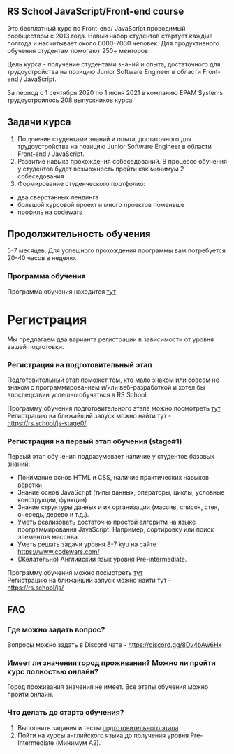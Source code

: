 ## RS School JavaScript/Front-end course

Это бесплатный курс по Front-end/ JavaScript проводимый сообществом с 2013 года.
Новый набор студентов стартует каждые полгода и насчитывает около 6000-7000 человек. Для продуктивного обучения студентам помогают 250+ менторов.

Цель курса - получение студентами знаний и опыта, достаточного для трудоустройства на позицию Junior Software Engineer в области Front-end / JavaScript.

За период с 1 сентября 2020 по 1 июня 2021 в компанию EPAM Systems трудоустроилось 208 выпускников курса.

## Задачи курса

1. Получение студентами знаний и опыта, достаточного для трудоустройства на позицию Junior Software Engineer в области Front-end / JavaScript.
1. Развитие навыка прохождения собеседований. В процессе обучения у студентов будет возможность пройти как минимум 2 собеседования
1. Формирование студенческого портфолио:

- два сверстанных лендинга
- большой курсовой проект и много проектов поменьше
- профиль на codewars

## Продолжительность обучения

5-7 месяцев. Для успешного прохождения программы вам потребуется 20-40 часов в неделю.

### Программа обучения

Программа обучения находится [тут](https://github.com/rolling-scopes-school/tasks/blob/master/roadmap.md)

# Регистрация

Мы предлагаем два варианта регистрации в зависимости от уровня вашей подготовки.

### Регистрация на подготовительный этап

Подготовительный этап поможет тем, кто мало знаком или совсем не знаком с программированием и/или веб-разработкой и хотел бы впоследствии успешно обучаться в RS School.

Программу обучения подготовительного этапа можно посмотреть [тут](https://github.com/rolling-scopes-school/tasks/tree/master/stage0)  
Регистрацию на ближайший запуск можно найти тут - https://rs.school/js-stage0/

### Регистрация на первый этап обучения (stage#1)

Первый этап обучения подразумевает наличие у студентов базовых знаний:

- Понимание основ HTML и CSS, наличие практических навыков вёрстки
- Знание основ JavaScript (типы данных, операторы, циклы, условные конструкции, функции)
- Знание структуры данных и их организации (массив, список, стек, очередь, дерево и т.д.).
- Уметь реализовать достаточно простой алгоритм на языке программирования JavaScript. Например, сортировку или поиск элементов массива.
- Уметь решать задачи уровня 8-7 kyu на сайте https://www.codewars.com/
- (Желательно) Английский язык уровня Pre-intermediate.

Программу обучения можно посмотреть [тут](https://github.com/rolling-scopes-school/tasks/blob/master/roadmap.md)  
Регистрацию на ближайший запуск можно найти тут - https://rs.school/js/

## FAQ

### Где можно задать вопрос?

Вопросы можно задать в Discord чате - https://discord.gg/8Dv4bAw6Hx

### Имеет ли значения город проживания? Можно ли пройти курс полностью онлайн?

Город проживания значения не имеет. Все этапы обучения можно пройти онлайн.

### Что делать до старта обучения?

1. Выполнить задания и тесты [подготовительного этапа](https://github.com/rolling-scopes-school/tasks/tree/master/stage0)
2. Пойти на курсы английского языка до получения уровня Pre-Intermediate (Минимум A2).
